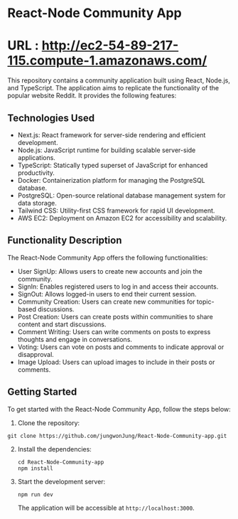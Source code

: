 React-Node Community App
========================

# URL : http://ec2-54-89-217-115.compute-1.amazonaws.com/

This repository contains a community application built using React, Node.js, and TypeScript. The application aims to replicate the functionality of the popular website Reddit. It provides the following features:

## Technologies Used

- Next.js: React framework for server-side rendering and efficient development.
- Node.js: JavaScript runtime for building scalable server-side applications.
- TypeScript: Statically typed superset of JavaScript for enhanced productivity.
- Docker: Containerization platform for managing the PostgreSQL database.
- PostgreSQL: Open-source relational database management system for data storage.
- Tailwind CSS: Utility-first CSS framework for rapid UI development.
- AWS EC2: Deployment on Amazon EC2 for accessibility and scalability.

## Functionality Description

The React-Node Community App offers the following functionalities:

- User SignUp: Allows users to create new accounts and join the community.
- SignIn: Enables registered users to log in and access their accounts.
- SignOut: Allows logged-in users to end their current session.
- Community Creation: Users can create new communities for topic-based discussions.
- Post Creation: Users can create posts within communities to share content and start discussions.
- Comment Writing: Users can write comments on posts to express thoughts and engage in conversations.
- Voting: Users can vote on posts and comments to indicate approval or disapproval.
- Image Upload: Users can upload images to include in their posts or comments.


Getting Started
---------------

To get started with the React-Node Community App, follow the steps below:

1.  Clone the repository:

   ```
git clone https://github.com/jungwonJung/React-Node-Community-app.git
   ```

2.  Install the dependencies:

    ```
    cd React-Node-Community-app
    npm install
    ```

3.  Start the development server:

    ```
    npm run dev
    ```

    The application will be accessible at `http://localhost:3000`.


